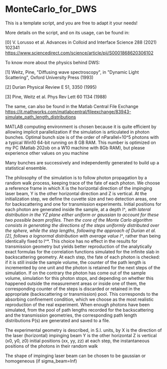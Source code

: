 # MonteCarlo_for_DWS


This is a template script, and you are free to adapt it your needs!

More details on the script, and on its usage, can be found in:

[0] V. Lorusso et al. Advances in Colloid and Interface Science 288 (2021) 102341
https://www.sciencedirect.com/science/article/pii/S0001868620306102

To know more about the physics behind DWS:

[1] Weitz, Pine, "Diffusing wave spectroscopy", in "Dynamic Light Scattering", Oxford University Press (1993)

[2] Durian Physical Review E 51, 3350 (1995)

[3] Pine, Weitz et al. Phys Rev Lett 60 1134 (1988)

The same, can also be found in the Matlab Central File Exchange
https://it.mathworks.com/matlabcentral/fileexchange/83943-simulate_path_length_distributions

MATLAB computing environment is chosen because  it is quite efficient by allowing implicit parallelization if the simulation is articulated in photon bunches.
Optimal bunch size is of the order of nParallel=10^5 photons with a typical Win10 64-bit running on 8 GB RAM.
 This number is optimized on my PC (Matlab 202ob on a W10 machine with 8Gb RAM), but please experience other values on you machine

Many bunches are successively and independently generated to build up a statistical ensemble.

The philosophy of the simulation is to follow photon propagation by a random walk process, keeping trace of the fate of each photon.
We choose a reference frame in which X is the horizontal direction of the impinging laser beam, Y is the other horizontal direction and Z is vertical.
At the initialization step, we define the cuvette size and two detection areas, one for backscattering and one for transmission experiments.
Initial positions for each photon are generated inside the sample, at a depth l^*, with lateral distribution in the YZ plane either uniform or gaussian to account for these two possible beam profiles.
Then the core of the Monte Carlo algorithm consists in generating the directions of the steps uniformly distributed over the sphere, while the step lengths,
following the approach of Durian et al. [2], follows a lognormal distribution with average value l^*, rather than being identically fixed to l^*.
This choice has no effect in the results for transmission geometry but yields better reproduction of the analytically exact formulas for the correlation functions simulated for the infinite slab in backscattering geometry.
At each step, the fate of each photon is checked: if it is still inside the sample volume, the counter of the path length is incremented by one unit and the photon is retained for the next steps of the simulation.
If on the contrary the photon has come out of the sample volume, simulation for this photon stops, and depending on whether this happened outside the measurement areas or inside one of them, the corresponding counter of the steps is discarded or retained in the appropriate (backscattering or transmission) pool.
This corresponds to the absorbing confinement condition, which we choose as the most realistic reproduction of the real experiment.
When enough photons have been simulated, from the pool of path lengths recorded for the backscattering and the transmission geometries, the corresponding path length distributions P(s) are generated and saved to a file.

The experimental geometry is described, in S.I. units, by
X is the direction of the laser (horizontal) impinging  beam
Y is the other horizontal
Z is vertical
(x0, y0, z0) initial positions
(xx, yy, zz) at each step, the instantaneous positions of the photons in their random walk

The shape of impinging laser beam can be chosen to be gaussian or homogeneous (if sigma_beam=Inf)
